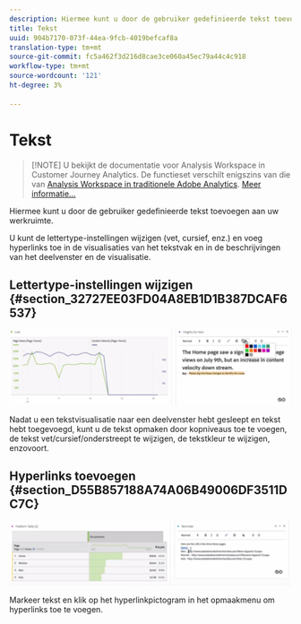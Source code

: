 ```yaml
---
description: Hiermee kunt u door de gebruiker gedefinieerde tekst toevoegen aan uw werkruimte.
title: Tekst
uuid: 904b7170-073f-44ea-9fcb-4019befcaf8a
translation-type: tm+mt
source-git-commit: fc5a462f3d216d8cae3ce060a45ec79a44c4c918
workflow-type: tm+mt
source-wordcount: '121'
ht-degree: 3%

---
```



# Tekst

>[!NOTE] U bekijkt de documentatie voor Analysis Workspace in Customer Journey Analytics. De functieset verschilt enigszins van die van [Analysis Workspace in traditionele Adobe Analytics](https://docs.adobe.com/content/help/en/analytics/analyze/analysis-workspace/home.html). [Meer informatie...](/help/getting-started/cja-aa.md)

Hiermee kunt u door de gebruiker gedefinieerde tekst toevoegen aan uw werkruimte.

U kunt de lettertype-instellingen wijzigen (vet, cursief, enz.) en voeg hyperlinks toe in de visualisaties van het tekstvak en in de beschrijvingen van het deelvenster en de visualisatie.

## Lettertype-instellingen wijzigen {#section_32727EE03FD04A8EB1D1B387DCAF6537}

![](assets/rich-text1.png)

Nadat u een tekstvisualisatie naar een deelvenster hebt gesleept en tekst hebt toegevoegd, kunt u de tekst opmaken door kopniveaus toe te voegen, de tekst vet/cursief/onderstreept te wijzigen, de tekstkleur te wijzigen, enzovoort.

## Hyperlinks toevoegen {#section_D55B857188A74A06B49006DF3511DC7C}

![](assets/rich-text2.png)

Markeer tekst en klik op het hyperlinkpictogram in het opmaakmenu om hyperlinks toe te voegen.
